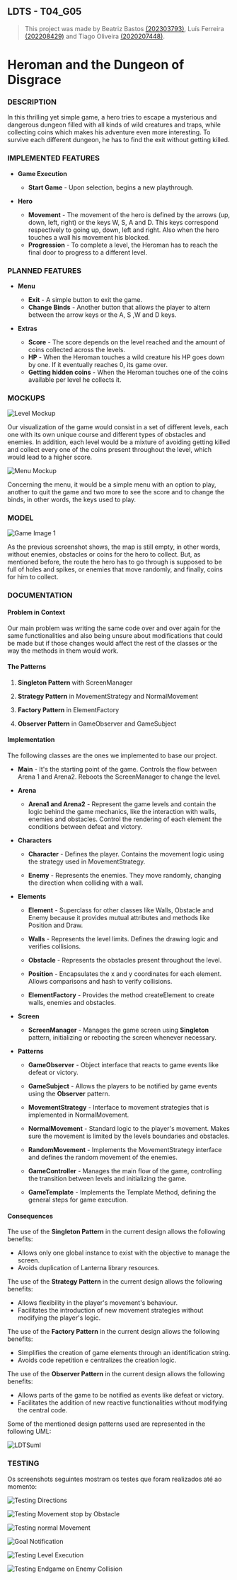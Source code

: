 
## LDTS - T04_G05

> This project was made by Beatriz Bastos [(202303793)](https://sigarra.up.pt/feup/pt/fest_geral.cursos_list?pv_num_unico=202303793), Luís Ferreira [(202208429)](https://sigarra.up.pt/feup/pt/fest_geral.cursos_list?pv_num_unico=202208429) and Tiago Oliveira [(2020207448)](https://sigarra.up.pt/feup/pt/fest_geral.cursos_list?pv_num_unico=202007448).

# Heroman and the Dungeon of Disgrace
### DESCRIPTION

In this thrilling yet simple game, a hero tries to escape a mysterious and dangerous dungeon filled with all kinds of wild 
creatures and traps, while collecting coins which makes his adventure even more interesting. To survive each different dungeon, he has to find the exit without getting killed.

### IMPLEMENTED FEATURES

- **Game Execution**
  - **Start Game** - Upon selection, begins a new playthrough.

- **Hero** 
  - **Movement** - The movement of the hero is defined by the arrows (up, down, left, right) or the keys W, S, A and D. This keys correspond respectively to going up, down, left and right. Also when the hero touches a wall his movement his blocked.
  - **Progression** - To complete a level, the Heroman has to reach the final door to progress to a different level.

### PLANNED FEATURES

- **Menu**
  - **Exit** - A simple button to exit the game.
  - **Change Binds** - Another button that allows the player to altern between the arrow keys or the A, S ,W and D keys.

- **Extras**
  - **Score** - The score depends on the level reached and the amount of coins collected across the levels.
  - **HP** - When the Heroman touches a wild creature his HP goes down by one. If it eventually reaches 0, its game over.
  - **Getting hidden coins** - When the Heroman touches one of the coins available per level he collects it.

### MOCKUPS

![Level Mockup](Images/Mockups/mockupgame2.jpg)

Our visualization of the game would consist in a set of different levels, each one with its own unique course and different 
types of obstacles and enemies. In addition, each level would be a mixture of avoiding getting killed and collect every one of the 
coins present throughout the level, which would lead to a higher score.


![Menu Mockup](Images/Mockups/Menumockup.png)

Concerning the menu, it would be a simple menu with an option to play, another to quit the game and two more to see the score and to change the binds, in 
other words, the keys used to play.

### MODEL

![Game Image 1](Images/GameScreenshots/LDTSgame1.jpg)

As the previous screenshot shows, the map is still empty, in other words, without enemies, obstacles or coins for the hero to collect. But, as mentioned before, the route the hero
has to go through is supposed to be full of holes and spikes, or enemies that move randomly, and finally, coins for him to collect.

### DOCUMENTATION

#### **Problem in Context**
Our main problem was writing the same code over and over again for the same functionalities and also being unsure about modifications that
could be made but if those changes would affect the rest of the classes or the way the methods in them would work.

#### **The Patterns**

1. **Singleton Pattern** with ScreenManager

2. **Strategy Pattern** in MovementStrategy and NormalMovement

3. **Factory Pattern** in ElementFactory

4. **Observer Pattern** in GameObserver and GameSubject

#### **Implementation**

The following classes are the ones we implemented to base our project.

- **Main** - It's the starting point of the game. Controls the flow between Arena 1 and Arena2. Reboots the ScreenManager to change the level.

- **Arena**
  - **Arena1 and Arena2** - Represent the game levels and contain the logic behind the game mechanics, like the interaction with walls, enemies and obstacles. Control the rendering of each element the conditions between defeat and victory.

- **Characters**
  - **Character** - Defines the player. Contains the movement logic using the strategy used in MovementStrategy.

  - **Enemy** - Represents the enemies. They move randomly, changing the direction when colliding with a wall.

- **Elements**
  - **Element** - Superclass for other classes like Walls, Obstacle and Enemy because it provides mutual attributes and methods like Position and Draw.

  - **Walls** - Represents the level limits. Defines the drawing logic and verifies collisions.

  - **Obstacle** - Represents the obstacles present throughout the level.

  - **Position** - Encapsulates the x and y coordinates for each element. Allows comparisons and hash to verify collisions.

  - **ElementFactory** - Provides the method createElement to create walls, enemies and obstacles.

- **Screen**
  - **ScreenManager** - Manages the game screen using **Singleton** pattern, initializing or rebooting the screen whenever necessary.

- **Patterns**
  - **GameObserver** - Object interface that reacts to game events like defeat or victory.

  - **GameSubject** - Allows the players to be notified by game events using the **Observer** pattern.

  - **MovementStrategy** - Interface to movement strategies that is implemented in NormalMovement.

  - **NormalMovement** - Standard logic to the player's movement. Makes sure the movement is limited by the levels boundaries and obstacles.
  
  - **RandomMovement** - Implements the MovementStrategy interface and defines the random movement of the enemies.
  
  - **GameController** - Manages the main flow of the game, controlling the transition between levels and initializing the game.
  
  - **GameTemplate** - Implements the Template Method, defining the general steps for game execution.

#### **Consequences**

The use of the **Singleton Pattern** in the current design allows the following benefits:

- Allows only one global instance to exist with the objective to manage the screen. 
- Avoids duplication of Lanterna library resources.

The use of the **Strategy Pattern** in the current design allows the following benefits:

- Allows flexibility in the player's movement's behaviour.
- Facilitates the introduction of new movement strategies without modifying the player's logic.

The use of the **Factory Pattern** in the current design allows the following benefits:

- Simplifies the creation of game elements through an identification string.
- Avoids code repetition e centralizes the creation logic.

The use of the **Observer Pattern** in the current design allows the following benefits:

- Allows parts of the game to be notified as events like defeat or victory.
- Facilitates the addition of new reactive functionalities without modifying the central code.


Some of the mentioned design patterns used are represented in the following UML:

![LDTSuml](Images/UML/UMLldts.jpg)

### TESTING

Os screenshots seguintes mostram os testes que foram realizados até ao momento:

![Testing Directions](Images/TestingScreenshots/testing1.jpg)

![Testing Movement stop by Obstacle](Images/TestingScreenshots/testing2.jpg)

![Testing normal Movement](Images/TestingScreenshots/testing3.jpg)

![Goal Notification](Images/TestingScreenshots/testing4.jpg)

![Testing Level Execution](Images/TestingScreenshots/testing5.jpg)

![Testing Endgame on Enemy Collision](Images/TestingScreenshots/testing6.jpg)
